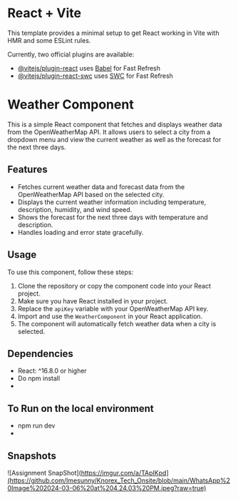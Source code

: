 # React + Vite

This template provides a minimal setup to get React working in Vite with HMR and some ESLint rules.

Currently, two official plugins are available:

- [@vitejs/plugin-react](https://github.com/vitejs/vite-plugin-react/blob/main/packages/plugin-react/README.md) uses [Babel](https://babeljs.io/) for Fast Refresh
- [@vitejs/plugin-react-swc](https://github.com/vitejs/vite-plugin-react-swc) uses [SWC](https://swc.rs/) for Fast Refresh


# Weather Component

This is a simple React component that fetches and displays weather data from the OpenWeatherMap API. It allows users to select a city from a dropdown menu and view the current weather as well as the forecast for the next three days.

## Features

- Fetches current weather data and forecast data from the OpenWeatherMap API based on the selected city.
- Displays the current weather information including temperature, description, humidity, and wind speed.
- Shows the forecast for the next three days with temperature and description.
- Handles loading and error state gracefully.

## Usage

To use this component, follow these steps:

1. Clone the repository or copy the component code into your React project.
2. Make sure you have React installed in your project.
3. Replace the `apiKey` variable with your OpenWeatherMap API key.
4. Import and use the `WeatherComponent` in your React application.
5. The component will automatically fetch weather data when a city is selected.

## Dependencies

- React: ^16.8.0 or higher
- Do npm install
- 
## To Run on the local environment
- npm run dev
- 
## Snapshots

![Assignment SnapShot](https://imgur.com/a/TApIKpd](https://github.com/Imesunny/Knorex_Tech_Onsite/blob/main/WhatsApp%20Image%202024-03-06%20at%204.24.03%20PM.jpeg?raw=true)


